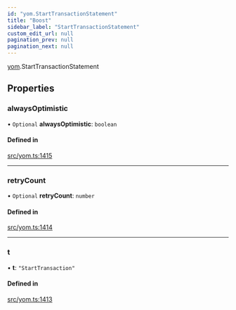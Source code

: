 ```yaml
---
id: "yom.StartTransactionStatement"
title: "Boost"
sidebar_label: "StartTransactionStatement"
custom_edit_url: null
pagination_prev: null
pagination_next: null
---
```


[yom](../namespaces/yom.md).StartTransactionStatement

## Properties

### alwaysOptimistic

• `Optional` **alwaysOptimistic**: `boolean`

#### Defined in

[src/yom.ts:1415](https://github.com/yolmio/boost/blob/5cada48/src/yom.ts#L1415)

___

### retryCount

• `Optional` **retryCount**: `number`

#### Defined in

[src/yom.ts:1414](https://github.com/yolmio/boost/blob/5cada48/src/yom.ts#L1414)

___

### t

• **t**: ``"StartTransaction"``

#### Defined in

[src/yom.ts:1413](https://github.com/yolmio/boost/blob/5cada48/src/yom.ts#L1413)
